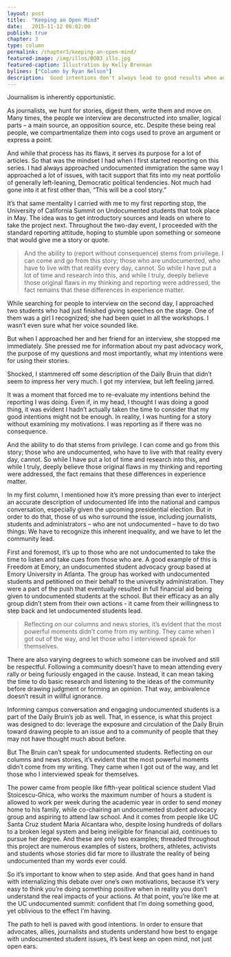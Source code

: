 ```yaml
---
layout: post
title:  "Keeping an Open Mind"
date:   2015-11-12 06:02:00
publish: true
chapter: 3
type: column
permalink: /chapter3/keeping-an-open-mind/
featured-image: /img/illos/BOB3_illo.jpg
featured-caption: Illustration by Kelly Brennan
bylines: ["Column by Ryan Nelson"]
description:  Good intentions don't always lead to good results when advocacy is involved, argues Columnist Ryan Nelson.
---
```


Journalism is inherently opportunistic.

As journalists, we hunt for stories, digest them, write them and move on. Many times, the people we interview are deconstructed into smaller, logical parts – a main source, an opposition source, etc. Despite these being real people, we compartmentalize them into cogs used to prove an argument or express a point.

And while that process has its flaws, it serves its purpose for a lot of articles. So that was the mindset I had when I first started reporting on this series. I had always approached undocumented immigration the same way I approached a lot of issues, with tacit support that fits into my neat portfolio of generally left-leaning, Democratic political tendencies. Not much had gone into it at first other than, “This will be a cool story.”

It’s that same mentality I carried with me to my first reporting stop, the University of California Summit on Undocumented students that took place in May. The idea was to get introductory sources and leads on where to take the project next. Throughout the two-day event, I proceeded with the standard reporting attitude, hoping to stumble upon something or someone that would give me a story or quote.

>And the ability to (report without consequence) stems from privilege. I can come and go from this story; those who are undocumented, who have to live with that reality every day, cannot. So while I have put a lot of time and research into this, and while I truly, deeply believe those original flaws in my thinking and reporting were addressed, the fact remains that these differences in experience matter.

While searching for people to interview on the second day, I approached two students who had just finished giving speeches on the stage. One of them was a girl I recognized; she had been quiet in all the workshops. I wasn’t even sure what her voice sounded like.

But when I approached her and her friend for an interview, she stopped me immediately. She pressed me for information about my past advocacy work, the purpose of my questions and most importantly, what my intentions were for using their stories.

Shocked, I stammered off some description of the Daily Bruin that didn’t seem to impress her very much. I got my interview, but left feeling jarred.

It was a moment that forced me to re-evaluate my intentions behind the reporting I was doing. Even if, in my head, I thought I was doing a good thing, it was evident I hadn’t actually taken the time to consider that my good intentions might not be enough. In reality, I was hunting for a story without examining my motivations. I was reporting as if there was no consequence.

And the ability to do that stems from privilege. I can come and go from this story; those who are undocumented, who have to live with that reality every day, cannot. So while I have put a lot of time and research into this, and while I truly, deeply believe those original flaws in my thinking and reporting were addressed, the fact remains that these differences in experience matter.

In my first column, I mentioned how it’s more pressing than ever to interject an accurate description of undocumented life into the national and campus conversation, especially given the upcoming presidential election. But in order to do that, those of us who surround the issue, including journalists, students and administrators – who are not undocumented – have to do two things: We have to recognize this inherent inequality, and we have to let the community lead.  

First and foremost, it’s up to those who are not undocumented to take the time to listen and take cues from those who are. A good example of this is Freedom at Emory, an undocumented student advocacy group based at Emory University in Atlanta. The group has worked with undocumented students and petitioned on their behalf to the university administration. They were a part of the push that eventually resulted in full financial aid being given to undocumented students at the school. But their efficacy as an ally group didn’t stem from their own actions - it came from their willingness to step back and let undocumented students lead. 

>Reflecting on our columns and news stories, it’s evident that the most powerful moments didn’t come from my writing. They came when I got out of the way, and let those who I interviewed speak for themselves.

There are also varying degrees to which someone can be involved and still be respectful. Following a community doesn’t have to mean attending every rally or being furiously engaged in the cause. Instead, it can mean taking the time to do basic research and listening to the ideas of the community before drawing judgment or forming an opinion. That way, ambivalence doesn’t result in willful ignorance.

Informing campus conversation and engaging undocumented students is a part of the Daily Bruin’s job as well. That, in essence, is what this project was designed to do: leverage the exposure and circulation of the Daily Bruin toward drawing people to an issue and to a community of people that they may not have thought much about before.

But The Bruin can’t speak for undocumented students. Reflecting on our columns and news stories, it’s evident that the most powerful moments didn’t come from my writing. They came when I got out of the way, and let those who I interviewed speak for themselves. 

The power came from people like fifth-year political science student Vlad Stoicescu-Ghica, who works the maximum number of hours a student is allowed to work per week during the academic year in order to send money home to his family, while co-chairing an undocumented student advocacy group and aspiring to attend law school. And it comes from people like UC Santa Cruz student Maria Alcantara who, despite losing hundreds of dollars to a broken legal system and being ineligible for financial aid, continues to pursue her degree. And these are only two examples; threaded throughout this project are numerous examples of sisters, brothers, athletes, activists and students whose stories did far more to illustrate the reality of being undocumented than my words ever could. 

So it’s important to know when to step aside. And that goes hand in hand with internalizing this debate over one’s own motivations, because it’s very easy to think you’re doing something positive when in reality you don’t understand the real impacts of your actions. At that point, you’re like me at the UC undocumented summit: confident that I’m doing something good, yet oblivious to the effect I’m having. 

The path to hell is paved with good intentions. In order to ensure that advocates, allies, journalists and students understand how best to engage with undocumented student issues, it’s best keep an open mind, not just open ears.
